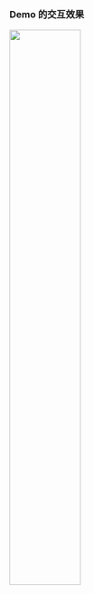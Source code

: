 ### Demo 的交互效果

<p><img src="http://images2015.cnblogs.com/blog/784420/201612/784420-20161211043614413-1438838067.gif" alt="" width="50%" /></p>